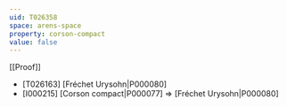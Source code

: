 ```yaml
---
uid: T026358
space: arens-space
property: corson-compact
value: false
---
```

[[Proof]]

* [T026163] [Fréchet Urysohn|P000080]
* [I000215] [Corson compact|P000077] => [Fréchet Urysohn|P000080]

